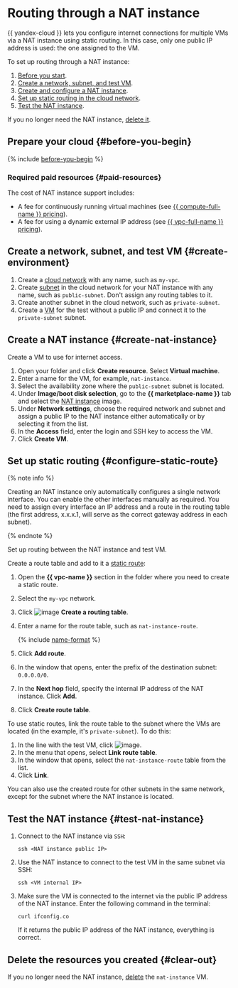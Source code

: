 # Routing through a NAT instance

{{ yandex-cloud }} lets you configure internet connections for multiple VMs via a NAT instance using static routing. In this case, only one public IP address is used: the one assigned to the VM.

To set up routing through a NAT instance:

1. [Before you start](#before-you-begin).
1. [Create a network, subnet, and test VM](#create-environment).
1. [Create and configure a NAT instance](#create-nat-instance).
1. [Set up static routing in the cloud network](#configure-static-route).
1. [Test the NAT instance](#test-nat-instance).

If you no longer need the NAT instance, [delete it](#clear-out).

## Prepare your cloud {#before-you-begin}

{% include [before-you-begin](../_tutorials_includes/before-you-begin.md) %}


### Required paid resources {#paid-resources}

The cost of NAT instance support includes:

* A fee for continuously running virtual machines (see [{{ compute-full-name }} pricing](../../compute/pricing.md)).
* A fee for using a dynamic external IP address (see [{{ vpc-full-name }} pricing](../../vpc/pricing.md)).


## Create a network, subnet, and test VM {#create-environment}

1. Create a [cloud network](../../vpc/operations/network-create.md) with any name, such as `my-vpc`.
1. Create [subnet](../../vpc/operations/subnet-create.md) in the cloud network for your NAT instance with any name, such as `public-subnet`. Don't assign any routing tables to it.
1. Create another subnet in the cloud network, such as `private-subnet`.
1. Create a [VM](../../compute/operations/vm-create/create-linux-vm.md) for the test without a public IP and connect it to the `private-subnet` subnet.

## Create a NAT instance {#create-nat-instance}

Create a VM to use for internet access.

1. Open your folder and click **Create resource**. Select **Virtual machine**.
1. Enter a name for the VM, for example, `nat-instance`.
1. Select the availability zone where the `public-subnet` subnet is located.
1. Under **Image/boot disk selection**, go to the **{{ marketplace-name }}** tab and select the [NAT instance](/marketplace/products/yc/nat-instance-ubuntu-18-04-lts) image.
1. Under **Network settings**, choose the required network and subnet and assign a public IP to the NAT instance either automatically or by selecting it from the list.
1. In the **Access** field, enter the login and SSH key to access the VM.
1. Click **Create VM**.

## Set up static routing {#configure-static-route}

{% note info %}

Creating an NAT instance only automatically configures a single network interface. You can enable the other interfaces manually as required. You need to assign every interface an IP address and a route in the routing table (the first address, x.x.x.1, will serve as the correct gateway address in each subnet).

{% endnote %}

Set up routing between the NAT instance and test VM.

Create a route table and add to it a [static route](../../vpc/concepts/static-routes.md):

1. Open the **{{ vpc-name }}** section in the folder where you need to create a static route.
1. Select the `my-vpc` network.
1. Click ![image](../../_assets/plus.svg) **Create a routing table**.
1. Enter a name for the route table, such as `nat-instance-route`.

   {% include [name-format](../../_includes/name-format.md) %}

1. Click **Add route**.
1. In the window that opens, enter the prefix of the destination subnet: `0.0.0.0/0`.
1. In the **Next hop** field, specify the internal IP address of the NAT instance. Click **Add**.
1. Click **Create route table**.

To use static routes, link the route table to the subnet where the VMs are located (in the example, it's `private-subnet`). To do this:

1. In the line with the test VM, click ![image](../../_assets/options.svg).
1. In the menu that opens, select **Link route table**.
1. In the window that opens, select the `nat-instance-route` table from the list.
1. Click **Link**.

You can also use the created route for other subnets in the same network, except for the subnet where the NAT instance is located.

## Test the NAT instance {#test-nat-instance}

1. Connect to the NAT instance via `SSH`:

   ```
   ssh <NAT instance public IP>
   ```
1. Use the NAT instance to connect to the test VM in the same subnet via SSH:
   ```
   ssh <VM internal IP>
   ```
1. Make sure the VM is connected to the internet via the public IP address of the NAT instance. Enter the following command in the terminal:

   ```
   curl ifconfig.co
   ```

   If it returns the public IP address of the NAT instance, everything is correct.

## Delete the resources you created {#clear-out}

If you no longer need the NAT instance, [delete](../../compute/operations/vm-control/vm-delete.md) the `nat-instance` VM.
